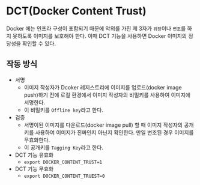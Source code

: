 # DCT(Docker Content Trust)

Docker 에는 인프라 구성이 포함되기 때문에 악의를 가진 제 3자가 `위장`이나 `변조`를 하지 못하도록 이미지를 보호해야 한다. 이때 DCT 기능을 사용하면 Docker 이미지의 정당성을
확인할 수 있다.

## 작동 방식

- 서명
  - 이미지 작성자가 Dcoker 레지스트리에 이미지를 업로드(docker image push)하기 전에 로컬 환경에서 이미지 작성자의 비밀키를 사용하여 이미지에 서명한다.
  - 이 비밀키를 `Offline key`라고 한다.
- 검증
  - 서명이된 이미지를 다운로드(docker image pull) 할 때 이미지 작성자의 공개키를 사용하여 이미지가 진짜인지 아닌지 확인한다. 만일 변조된 경우 이미지를 무효화한다.
  - 이 공개키를 `Tagging Key`라고 한다.
- DCT 기능 유효화
  - `export DOCKER_CONTENT_TRUST=1`
- DCT 기능 무효화
  - `export DOCKER_CONTENT_TRUEST=0`
  
